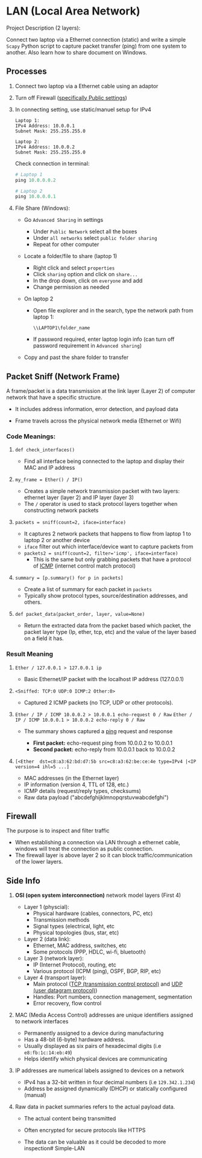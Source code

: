 # LAN (Local Area Network)

Project Description (2 layers):

Connect two laptop via a Ethernet connection (static) and write a simple `Scapy` Python script to capture packet transfer (ping) from one system to another. Also learn how to share document on Windows.

## Processes


1. Connect two laptop via a Ethernet cable using an adaptor

2. Turn off Firewall ([specifically Public settings](#firewall))

3. In connecting setting, use static/manuel setup for IPv4

   ``` 
   Laptop 1:
   IPv4 Address: 10.0.0.1
   Subnet Mask: 255.255.255.0
   
   Laptop 2:
   IPv4 Address: 10.0.0.2
   Subnet Mask: 255.255.255.0
   ```

   Check connection in terminal:

   ```powershell
   # Laptop 1
   ping 10.0.0.0.2
   ```

   ```powershell
   # Laptop 2
   ping 10.0.0.0.1
   ```

4. File Share (Windows):

   - Go `Advanced Sharing` in settings

     - Under `Public Network` select all the boxes
     - Under `all networks` select `public folder sharing`
     - Repeat for other computer

   - Locate a folder/file to share (laptop 1)

     - Right click and select `properties`
     - Click `sharing` option and click on `share...`
     - In the drop down, click on `everyone` and add
     - Change permission as needed

   - On laptop 2

     - Open file explorer and in the search, type the network path from laptop 1:

       ```
       \\LAPTOP1\folder_name
       ```

     - If password required, enter laptop login info (can turn off password requirement in `Advanced sharing`)

   - Copy and past the share folder to transfer
   



## Packet Sniff (Network Frame)

A frame/packet is a data transmission at the link layer (Layer 2) of computer network that have a specific structure.

- It includes address information, error detection, and payload data

- Frame travels across the physical network media (Ethernet or Wifi)

  

### Code Meanings:

1. `def check_interfaces()`
   - Find all interface being connected to the laptop and display their MAC and IP address
2. `my_frame = Ether() / IP()`
   - Creates a simple network transmission packet with two layers: ethernet layer (layer 2) and IP layer (layer 3)
   - The `/` operator is used to stack protocol layers together when constructing network packets

3. `packets = sniff(count=2, iface=interface)`
   - It captures 2 network packets that happens to flow from laptop 1 to laptop 2 or another device
   - `iface` filter out which interface/device want to capture packets from
   - `packets2 = sniff(count=2, filter='icmp', iface=interface)`
     - This is  the same but only grabbing packets that have a protocol of <u>ICMP</u> (internet control match protocol)
4. `summary = [p.summary() for p in packets]`
   - Create a list of summary for each packet in `packets`
   - Typically show protocol types, source/destination addresses, and others. 
5. `def packet_data(packet_order, layer, value=None)`
   - Return the extracted data from the packet based which packet, the packet layer type (Ip, ether, tcp, etc) and the value of the layer based on a field it has.



### Result Meaning

1. `Ether / 127.0.0.1 > 127.0.0.1 ip`

   - Basic Ethernet/IP packet with the localhost IP address (127.0.0.1)
2. `<Sniffed: TCP:0 UDP:0 ICMP:2 Other:0>`

   - Captured 2 ICMP packets (no TCP, UDP or other protocols).
3. `Ether / IP / ICMP 10.0.0.2 > 10.0.0.1 echo-request 0 / Raw`
   `Ether / IP / ICMP 10.0.0.1 > 10.0.0.2 echo-reply 0 / Raw`

   - The summary shows captured a <u>ping</u> request and response

     - **First packet:** echo-request ping from 10.0.0.2 to 10.0.0.1
     - **Second packet:** echo-reply from 10.0.0.1 back to 10.0.0.2
4. `[<Ether  dst=c8:a3:62:bd:d7:5b src=c8:a3:62:be:ce:4e type=IPv4 |<IP  version=4 ihl=5 ...]`
   - MAC addresses (in the Ethernet layer)
   - IP information (version 4, TTL of 128, etc.)
   - ICMP details (request/reply types, checksums)
   - Raw data payload ("abcdefghijklmnopqrstuvwabcdefghi")



## Firewall

The purpose is to inspect and filter traffic

- When establishing a connection via LAN through a ethernet cable, windows will treat the connection as public connection.
- The firewall layer is above layer 2 so it can block traffic/communication of the lower layers.



## Side Info

1. **OSI (open system interconnection)** network model layers (First 4)
   - Layer 1 (physcial):
     - Physical hardware (cables, connectors, PC, etc)
     - Transmission methods
     - Signal types (electrical, light, etc
     - Physical topologies (bus, star, etc)
   - Layer 2 (data link):
     - Ethernet, MAC address, switches, etc
     - Some protocols (PPP, HDLC, wi-fi, bluetooth)
   - Layer 3 (network layer):
     - IP (Internet Protocol), routing, etc
     - Various protocol (ICPM (ping),  OSPF, BGP, RIP, etc)
   - Layer 4 (transport layer):
     - Main protocol (<u>TCP (transmission control protocol)</u> and <u>UDP (user datagram protocol)</u>)
     - Handles: Port numbers, connection management, segmentation
     - Error recovery, flow control

2. MAC (Media Access Control) addresses are unique identifiers assigned to network interfaces

   - Permanently assigned to a device during manufacturing
   - Has a 48-bit (6-byte) hardware address.
   - Usually displayed as six pairs of hexadecimal digits (i.e `e8:fb:1c:14:eb:49`)
   - Helps identify which physical devices are communicating

3. IP addresses are numerical labels assigned to devices on a network

   - IPv4 has a 32-bit written in four decimal numbers (i.e `129.342.1.234`)
   - Address be assigned dynamically (DHCP) or statically configured (manual)

4. Raw data in packet summaries refers to the actual payload data.

   - The actual content being transmitted

   - Often encrypted for secure protocols like HTTPS

   - The data can be valuable as it could be decoded to more inspection#   S i m p l e - L A N  
 